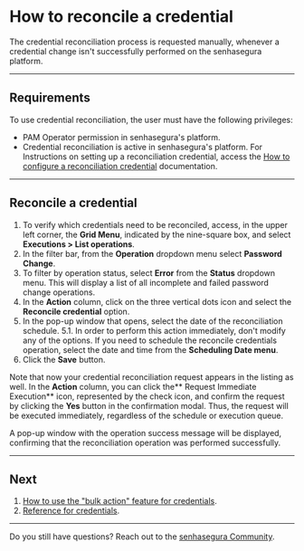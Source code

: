 # How to reconcile a credential

The credential reconciliation process is requested manually, whenever a credential change isn't successfully performed on the senhasegura platform.

***

## Requirements
To use credential reconciliation, the user must have the following privileges:
* PAM Operator permission in senhasegura's platform.
* Credential reconciliation is active in senhasegura's platform. For Instructions on setting up a reconciliation credential, access the [How to configure a reconciliation credential](/v3-32/docs/pam-how-to-configure-a-reconciliation-credential) documentation.

***

## Reconcile a credential

1. To verify which credentials need to be reconciled, access, in the upper left corner, the **Grid Menu**, indicated by the nine-square box, and select **Executions > List operations**.
2. In the filter bar, from the **Operation** dropdown menu select **Password Change**. 
3. To filter by operation status, select **Error** from the **Status** dropdown menu. This will display a list of all incomplete and failed password change operations.
4. In the **Action** column, click on the three vertical dots icon and select the **Reconcile credential** option.
5. In the pop-up window that opens, select the date of the reconciliation schedule. 
    5.1. In order to perform this action immediately, don't modify any of the options. If you need to schedule the reconcile credentials operation, select the date and time from the **Scheduling Date menu**.
6. Click the **Save** button.

Note that now your credential reconciliation request appears in the listing as well. In the **Action** column, you can click the** Request Immediate Execution** icon, represented by the check icon, and confirm the request by clicking the **Yes** button in the confirmation modal. Thus, the request will be executed immediately, regardless of the schedule or execution queue.

A pop-up window with the operation success message will be displayed, confirming that the reconciliation operation was performed successfully.

***

## Next
1. [How to use the "bulk action" feature for credentials](/v3-32/docs/pam-how-to-use-the-bulk-action-feature-for-credentials).
2. [Reference for credentials](/v3-32/docs/pam-reference-for-credentials).

***

Do you still have questions? Reach out to the [senhasegura Community](https://community.senhasegura.io/).
